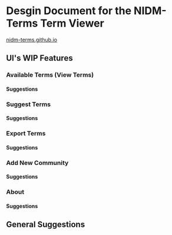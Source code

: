 # Desgin Document for the NIDM-Terms Term Viewer

[nidm-terms.github.io](nidm-terms.github.io)

## UI's WIP Features


### Available Terms (View Terms)

#### Suggestions


### Suggest Terms

#### Suggestions


### Export Terms 

#### Suggestions


### Add New Community

#### Suggestions


### About

#### Suggestions




## General Suggestions
